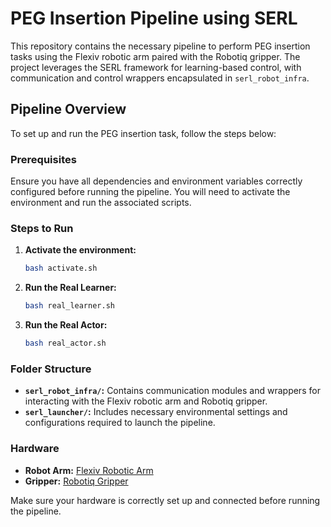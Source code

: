 # PEG Insertion Pipeline using SERL 

This repository contains the necessary pipeline to perform PEG insertion tasks using the Flexiv robotic arm paired with the Robotiq gripper. The project leverages the SERL framework for learning-based control, with communication and control wrappers encapsulated in `serl_robot_infra`.

## Pipeline Overview

To set up and run the PEG insertion task, follow the steps below:

### Prerequisites

Ensure you have all dependencies and environment variables correctly configured before running the pipeline. You will need to activate the environment and run the associated scripts.

### Steps to Run

1. **Activate the environment:**

   ```bash
   bash activate.sh
   ```

2. **Run the Real Learner:**

   ```bash
   bash real_learner.sh
   ```

3. **Run the Real Actor:**

   ```bash
   bash real_actor.sh
   ```

### Folder Structure

- **`serl_robot_infra/`:** Contains communication modules and wrappers for interacting with the Flexiv robotic arm and Robotiq gripper.
- **`serl_launcher/`:** Includes necessary environmental settings and configurations required to launch the pipeline.

### Hardware

- **Robot Arm:** [Flexiv Robotic Arm](https://www.flexiv.com)
- **Gripper:** [Robotiq Gripper](https://robotiq.com)

Make sure your hardware is correctly set up and connected before running the pipeline.
